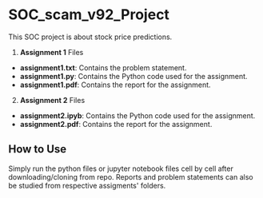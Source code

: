 # SOC_scam_v92_Project

This SOC project is about stock price predictions.

1. **Assignment 1**
Files <br>
- **assignment1.txt**: Contains the problem statement.
- **assignment1.py**: Contains the Python code used for the assignment.
- **assignment1.pdf**: Contains the report for the assignment.

2. **Assignment 2**
Files <br>
- **assignment2.ipyb**: Contains the Python code used for the assignment.
- **assignment2.pdf**: Contains the report for the assignment.


## How to Use
Simply run the python files or jupyter notebook files cell by cell after downloading/cloning from repo. Reports and problem statements can also be studied from respective assigments' folders.



